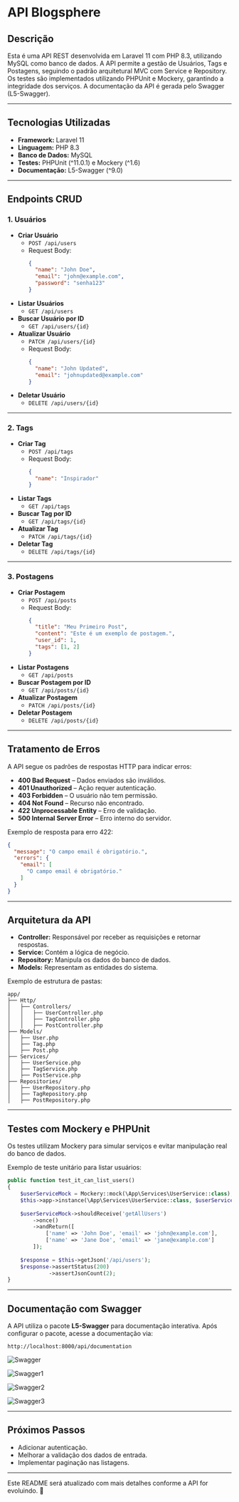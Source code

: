 # API Blogsphere

## Descrição
Esta é uma API REST desenvolvida em Laravel 11 com PHP 8.3, utilizando MySQL como banco de dados. A API permite a gestão de Usuários, Tags e Postagens, seguindo o padrão arquitetural MVC com Service e Repository. Os testes são implementados utilizando PHPUnit e Mockery, garantindo a integridade dos serviços. A documentação da API é gerada pelo Swagger (L5-Swagger).

---

## Tecnologias Utilizadas
- **Framework:** Laravel 11
- **Linguagem:** PHP 8.3
- **Banco de Dados:** MySQL
- **Testes:** PHPUnit (^11.0.1) e Mockery (^1.6)
- **Documentação:** L5-Swagger (^9.0)

---

## Endpoints CRUD

### **1. Usuários**
- **Criar Usuário**
  - `POST /api/users`
  - Request Body:
    ```json
    {
      "name": "John Doe",
      "email": "john@example.com",
      "password": "senha123"
    }
    ```
- **Listar Usuários**
  - `GET /api/users`
- **Buscar Usuário por ID**
  - `GET /api/users/{id}`
- **Atualizar Usuário**
  - `PATCH /api/users/{id}`
  - Request Body:
    ```json
    {
      "name": "John Updated",
      "email": "johnupdated@example.com"
    }
    ```
- **Deletar Usuário**
  - `DELETE /api/users/{id}`

---

### **2. Tags**
- **Criar Tag**
  - `POST /api/tags`
  - Request Body:
    ```json
    {
      "name": "Inspirador"
    }
    ```
- **Listar Tags**
  - `GET /api/tags`
- **Buscar Tag por ID**
  - `GET /api/tags/{id}`
- **Atualizar Tag**
  - `PATCH /api/tags/{id}`
- **Deletar Tag**
  - `DELETE /api/tags/{id}`

---

### **3. Postagens**
- **Criar Postagem**
  - `POST /api/posts`
  - Request Body:
    ```json
    {
      "title": "Meu Primeiro Post",
      "content": "Este é um exemplo de postagem.",
      "user_id": 1,
      "tags": [1, 2]
    }
    ```
- **Listar Postagens**
  - `GET /api/posts`
- **Buscar Postagem por ID**
  - `GET /api/posts/{id}`
- **Atualizar Postagem**
  - `PATCH /api/posts/{id}`
- **Deletar Postagem**
  - `DELETE /api/posts/{id}`

---

## **Tratamento de Erros**
A API segue os padrões de respostas HTTP para indicar erros:
- **400 Bad Request** – Dados enviados são inválidos.
- **401 Unauthorized** – Ação requer autenticação.
- **403 Forbidden** – O usuário não tem permissão.
- **404 Not Found** – Recurso não encontrado.
- **422 Unprocessable Entity** – Erro de validação.
- **500 Internal Server Error** – Erro interno do servidor.

Exemplo de resposta para erro 422:
```json
{
  "message": "O campo email é obrigatório.",
  "errors": {
    "email": [
      "O campo email é obrigatório."
    ]
  }
}
```

---

## **Arquitetura da API**
- **Controller:** Responsável por receber as requisições e retornar respostas.
- **Service:** Contém a lógica de negócio.
- **Repository:** Manipula os dados do banco de dados.
- **Models:** Representam as entidades do sistema.

Exemplo de estrutura de pastas:
```
app/
├── Http/
│   ├── Controllers/
│   │   ├── UserController.php
│   │   ├── TagController.php
│   │   ├── PostController.php
├── Models/
│   ├── User.php
│   ├── Tag.php
│   ├── Post.php
├── Services/
│   ├── UserService.php
│   ├── TagService.php
│   ├── PostService.php
├── Repositories/
│   ├── UserRepository.php
│   ├── TagRepository.php
│   ├── PostRepository.php
```

---

## **Testes com Mockery e PHPUnit**
Os testes utilizam Mockery para simular serviços e evitar manipulação real do banco de dados.

Exemplo de teste unitário para listar usuários:
```php
public function test_it_can_list_users()
{
    $userServiceMock = Mockery::mock(\App\Services\UserService::class);
    $this->app->instance(\App\Services\UserService::class, $userServiceMock);
    
    $userServiceMock->shouldReceive('getAllUsers')
        ->once()
        ->andReturn([
            ['name' => 'John Doe', 'email' => 'john@example.com'],
            ['name' => 'Jane Doe', 'email' => 'jane@example.com']
        ]);
    
    $response = $this->getJson('/api/users');
    $response->assertStatus(200)
             ->assertJsonCount(2);
}
```

---

## **Documentação com Swagger**
A API utiliza o pacote **L5-Swagger** para documentação interativa. Após configurar o pacote, acesse a documentação via:

```
http://localhost:8000/api/documentation
```

![Swagger](./imagens/Swagger.png)
<br>

![Swagger1](./imagens/Swagger1.png)
<br>

![Swagger2](./imagens/Swagger2.png)
<br>

![Swagger3](./imagens/Swagger3.png)

---

## **Próximos Passos**
- Adicionar autenticação.
- Melhorar a validação dos dados de entrada.
- Implementar paginação nas listagens.
---

Este README será atualizado com mais detalhes conforme a API for evoluindo. 🚀

